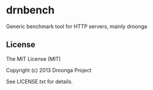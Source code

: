 # drnbench

Generic benchmark tool for HTTP servers, mainly droonga

## License

The MIT License (MIT)

Copyright (c) 2013 Droonga Project

See LICENSE.txt for details.
